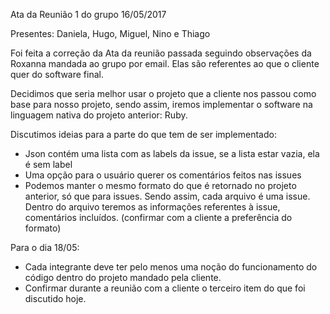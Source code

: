 Ata da Reunião 1 do grupo 16/05/2017

Presentes: Daniela, Hugo, Miguel, Nino e Thiago

Foi feita a correção da Ata da reunião passada seguindo observações da Roxanna mandada ao grupo por email.
Elas são referentes ao que o cliente quer do software final.

Decidimos que seria melhor usar o projeto que a cliente nos passou como base para nosso projeto, sendo assim, iremos
implementar o software na linguagem nativa do projeto anterior: Ruby.

Discutimos ideias para a parte do que tem de ser implementado:
- Json contém uma lista com as labels da issue, se a lista estar vazia, ela é sem label
- Uma opção para o usuário querer os comentários feitos nas issues
- Podemos manter o mesmo formato do que é retornado no projeto anterior, só que para issues. Sendo assim, cada arquivo é uma issue. Dentro do arquivo teremos as informações referentes à issue, comentários incluídos. (confirmar com a cliente a preferência do formato)

Para o dia 18/05:
- Cada integrante deve ter pelo menos uma noção do funcionamento do código dentro do projeto mandado pela cliente.
- Confirmar durante a reunião com a cliente o terceiro item do que foi discutido hoje.
